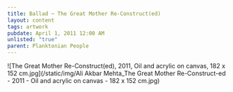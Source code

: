 ```yaml
---
title: Ballad ~ The Great Mother Re-Construct(ed)
layout: content
tags: artwork
pubdate: April 1, 2011 12:00 AM
unlisted: "true"
parent: Planktonian People
---
```

![The Great Mother Re-Construct(ed), 2011, Oil and acrylic on canvas, 182 x 152 cm.jpg](/static/img/Ali Akbar Mehta_The Great Mother Re-Construct-ed - 2011 - Oil and acrylic on canvas - 182 x 152 cm.jpg)
